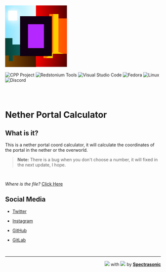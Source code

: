 <img src=./assets/nether2_full.png width=200/><br>

![CPP Project](https://img.shields.io/static/v1?style=for-the-badge&logo=cplusplus&label=C%2B%2B&message=Project&color=00599C)
![Redstonium Tools](https://img.shields.io/static/v1?style=for-the-badge&label=Redstonium&message=Tools&color=cf0234)
![Visual Studio Code](https://img.shields.io/badge/Visual%20Studio%20Code-0078d7.svg?style=for-the-badge&logo=visual-studio-code&logoColor=white)
![Fedora](https://img.shields.io/badge/Fedora-294172?style=for-the-badge&logo=fedora&logoColor=white)
![Linux](https://img.shields.io/badge/Linux-FCC624?style=for-the-badge&logo=linux&logoColor=black)
![Discord](https://img.shields.io/discord/734219577109512232?color=7289DA&label=Redstonium%20Quantum&logo=discord&logoColor=fff&style=for-the-badge&url=https://discord.gg/6v8C7X2Ekc)

<br>
<br>

# Nether Portal Calculator

## What is it?

This is a nether portal coord calculator,
it will calculate the coordinates of the portal in the nether or the overworld.

> **Note:** There is a bug when you don't choose a number, it will fixed in the next update, I hope.

<br>

_Where is the file?_ [Click Here](<[https://](https://github.com/spectrasonic117/Redstonium-Portal-Calc/releases/tag/release)>)

## Social Media

- [Twitter](https://twitter.com/spectrasonic117)

- [Instagram ](https://instagram.com/spectrasonic117)

- [GitHub](https://github.com/spectrasonic117)

- [GitLab](https://gitlab.com/spectrasonic)

<br> <hr> <div style="pointer-events: none;" align="right"> <img src="https://bitbucket.org/Spectrasonic/svg-rep/raw/9564eae55e8d19008c9c01ad4d218ce381e9a6fa/SVG%20icons/dev-color.svg" width="25px" style="pointer-events: none;"> with <img src="https://bitbucket.org/Spectrasonic/svg-rep/raw/9564eae55e8d19008c9c01ad4d218ce381e9a6fa/SVG%20icons/heart-color.svg" width="25px" style="pointer-events: none;"> by <b><a href="http://twitter.com/spectrasonic117"  target="_blank">Spectrasonic</a></b></div>
